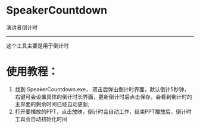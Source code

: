 # SpeakerCountdown
 演讲者倒计时
 
 ---
 这个工具主要是用于倒计时
 
 # 使用教程：
 1. 找到 SpeakerCountdown.exe， 双击后弹出倒计时界面，默认倒计5秒钟，右键可会设置具体的倒计时长界面，更新倒计时后点击保存，会看到倒计时的主界面的剩余时间已经自动更新;
 2. 打开要播放的PPT，点击放映，倒计时会自动工作，结束PPT播放后，倒计时工具会自动初始化时间